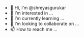 - 👋 Hi, I’m @shreyasgurukar
- 👀 I’m interested in ...
- 🌱 I’m currently learning ...
- 💞️ I’m looking to collaborate on ...
- 📫 How to reach me ...

<!---
shreyasgurukar/shreyasgurukar is a ✨ special ✨ repository because its `README.md` (this file) appears on your GitHub profile.
You can click the Preview link to take a look at your changes.
--->
